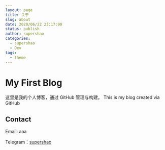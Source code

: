 ```yaml
---
layout: page
title: 关于
slug: about
date: 2020/06/22 23:17:00
status: publish
author: supershao
categories: 
  - supershao
  - Dev
tags: 
  - theme
---
```

# My First Blog
这里是我的个人博客，通过 GitHub 管理与构建。
This is my blog created via GitHub


## Contact

Email: aaa

Telegram：[supershao](https://t.me/supershao)
